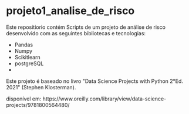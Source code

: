 # projeto1_analise_de_risco
<p>Este repositiorio contém Scripts de um projeto de análise de risco desenvolvido com as seguintes bibliotecas e tecnologias:
<ul>
<li>Pandas</li>
<li>Numpy</li>
<li>Scikitlearn</li>
<li>postgreSQL</li>
<li><Psycopg2</li>
</ul>

<p> Este projeto é baseado no livro "Data Science Projects with Python 2°Ed. 2021" (Stephen Klosterman).
<p>disponível em: https://www.oreilly.com/library/view/data-science-projects/9781800564480/</p>
